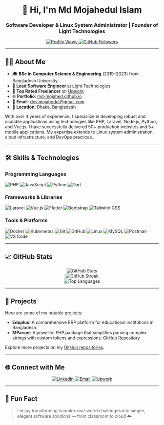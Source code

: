 <h1 align="center">👋 Hi, I'm Md Mojahedul Islam</h1>
<h3 align="center">Software Developer & Linux System Administrator | Founder of Light Technologies</h3>

<p align="center">
  <a href="https://github.com/md-mojahed">
    <img src="https://komarev.com/ghpvc/?username=md-mojahed&label=Profile%20Views&color=0e75b6&style=flat" alt="Profile Views" />
  </a>
  <a href="https://github.com/md-mojahed?tab=followers">
    <img src="https://img.shields.io/github/followers/md-mojahed?label=Followers&style=social" alt="GitHub Followers" />
  </a>
</p>

---

## 👨‍💻 About Me

- 🎓 **BSc in Computer Science & Engineering** (2019–2023) from Bangladesh University
- 💼 **Lead Software Engineer** at [Light Technologies](#)
- 🧠 **Top Rated Freelancer** on [Upwork](https://www.upwork.com/freelancers/~017a04691e484ba543)
- 🌐 **Portfolio**: [md-mojahed.github.io](https://md-mojahed.github.io)
- 📧 **Email**: dev.mojahedul@gmail.com
- 📍 **Location**: Dhaka, Bangladesh

With over 4 years of experience, I specialize in developing robust and scalable applications using technologies like PHP, Laravel, Node.js, Python, and Vue.js. I have successfully delivered 50+ production websites and 5+ mobile applications. My expertise extends to Linux system administration, cloud infrastructure, and DevOps practices.

---

## 🛠️ Skills & Technologies

### Programming Languages

![PHP](https://img.shields.io/badge/-PHP-777BB4?style=flat&logo=php&logoColor=white)
![JavaScript](https://img.shields.io/badge/-JavaScript-F7DF1E?style=flat&logo=javascript&logoColor=black)
![Python](https://img.shields.io/badge/-Python-3776AB?style=flat&logo=python&logoColor=white)
![Dart](https://img.shields.io/badge/-Dart-0175C2?style=flat&logo=dart&logoColor=white)

### Frameworks & Libraries

![Laravel](https://img.shields.io/badge/-Laravel-FF2D20?style=flat&logo=laravel&logoColor=white)
![Vue.js](https://img.shields.io/badge/-Vue.js-4FC08D?style=flat&logo=vue.js&logoColor=white)
![Flutter](https://img.shields.io/badge/-Flutter-02569B?style=flat&logo=flutter&logoColor=white)
![Bootstrap](https://img.shields.io/badge/-Bootstrap-563D7C?style=flat&logo=bootstrap&logoColor=white)
![Tailwind CSS](https://img.shields.io/badge/-Tailwind%20CSS-38B2AC?style=flat&logo=tailwind-css&logoColor=white)

### Tools & Platforms

![Docker](https://img.shields.io/badge/-Docker-2496ED?style=flat&logo=docker&logoColor=white)
![Kubernetes](https://img.shields.io/badge/-Kubernetes-326CE5?style=flat&logo=kubernetes&logoColor=white)
![Git](https://img.shields.io/badge/-Git-F05032?style=flat&logo=git&logoColor=white)
![GitHub](https://img.shields.io/badge/-GitHub-181717?style=flat&logo=github&logoColor=white)
![Linux](https://img.shields.io/badge/-Linux-FCC624?style=flat&logo=linux&logoColor=black)
![MySQL](https://img.shields.io/badge/-MySQL-4479A1?style=flat&logo=mysql&logoColor=white)
![Postman](https://img.shields.io/badge/-Postman-FF6C37?style=flat&logo=postman&logoColor=white)
![VS Code](https://img.shields.io/badge/-VS%20Code-007ACC?style=flat&logo=visual-studio-code&logoColor=white)

---

## 📈 GitHub Stats

<p align="center">
  <img src="https://github-readme-stats.vercel.app/api?username=md-mojahed&show_icons=true&theme=default" alt="GitHub Stats" />
  <br />
  <img src="https://github-readme-streak-stats.herokuapp.com/?user=md-mojahed" alt="GitHub Streak" />
  <br />
  <img src="https://github-readme-stats.vercel.app/api/top-langs/?username=md-mojahed&layout=compact" alt="Top Languages" />
</p>

---

## 🚀 Projects

Here are some of my notable projects:

- **Eduplus**: A comprehensive ERP platform for educational institutions in Bangladesh.
- **MParser**: A powerful PHP package that simplifies parsing complex strings with custom tokens and expressions. [GitHub Repository](https://github.com/md-mojahed/mparser)

Explore more projects on my [GitHub repositories](https://github.com/md-mojahed?tab=repositories).

---

## 🌐 Connect with Me

<p align="center">
  <a href="https://www.linkedin.com/in/mdmojahed/" target="_blank">
    <img src="https://img.shields.io/badge/-LinkedIn-0077B5?style=flat&logo=linkedin&logoColor=white" alt="LinkedIn" />
  </a>
  <a href="mailto:dev.mojahedul@gmail.com">
    <img src="https://img.shields.io/badge/-Email-D14836?style=flat&logo=gmail&logoColor=white" alt="Email" />
  </a>
  <a href="https://www.upwork.com/freelancers/~017a04691e484ba543" target="_blank">
    <img src="https://img.shields.io/badge/-Upwork-6fda44?style=flat&logo=upwork&logoColor=white" alt="Upwork" />
  </a>
</p>

---

## 🧠 Fun Fact

> I enjoy transforming complex real-world challenges into simple, elegant software solutions — from classroom to cloud ☁️
